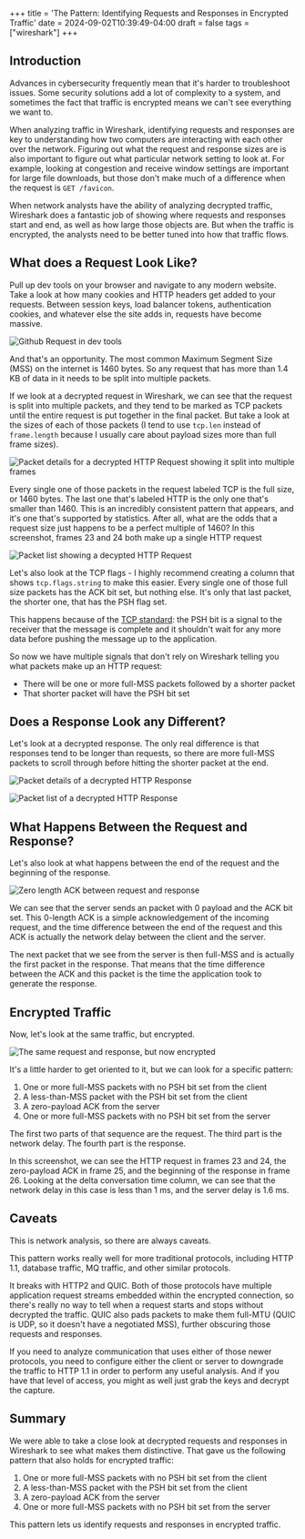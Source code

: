 +++
title = 'The Pattern: Identifying Requests and Responses in Encrypted Traffic'
date = 2024-09-02T10:39:49-04:00
draft = false
tags = ["wireshark"]
+++

## Introduction

Advances in cybersecurity frequently mean that it's harder to troubleshoot issues. Some security solutions add a lot of complexity to a system, and sometimes the fact that traffic is encrypted means we can't see everything we want to.

When analyzing traffic in Wireshark, identifying requests and responses are key to understanding how two computers are interacting with each other over the network. Figuring out what the request and response sizes are is also important to figure out what particular network setting to look at. For example, looking at congestion and receive window settings are important for large file downloads, but those don't make much of a difference when the request is `GET /favicon`.

When network analysts have the ability of analyzing decrypted traffic, Wireshark does a fantastic job of showing where requests and responses start and end, as well as how large those objects are. But when the traffic is encrypted, the analysts need to be better tuned into how that traffic flows.

## What does a Request Look Like?

Pull up dev tools on your browser and navigate to any modern website. Take a look at how many cookies and HTTP headers get added to your requests. Between session keys, load balancer tokens, authentication cookies, and whatever else the site adds in, requests have become massive.

![Github Request in dev tools](/images/the-pattern/dev-tools-request.png)

And that's an opportunity. The most common Maximum Segment Size (MSS) on the internet is 1460 bytes. So any request that has more than 1.4 KB of data in it needs to be split into multiple packets.

If we look at a decrypted request in Wireshark, we can see that the request is split into multiple packets, and they tend to be marked as TCP packets until the entire request is put together in the final packet. But take a look at the sizes of each of those packets (I tend to use `tcp.len` instead of `frame.length` because I usually care about payload sizes more than full frame sizes).

![Packet details for a decrypted HTTP Request showing it split into multiple frames](/images/the-pattern/decrypted_request.png)

Every single one of those packets in the request labeled TCP is the full size, or 1460 bytes. The last one that's labeled HTTP is the only one that's smaller than 1460. This is an incredibly consistent pattern that appears, and it's one that's supported by statistics. After all, what are the odds that a request size just happens to be a perfect multiple of 1460? In this screenshot, frames 23 and 24 both make up a single HTTP request

![Packet list showing a decypted HTTP Request](/images/the-pattern/wireshark_decrypted_request.png)

Let's also look at the TCP flags - I highly recommend creating a column that shows `tcp.flags.string` to make this easier. Every single one of those full size packets has the ACK bit set, but nothing else. It's only that last packet, the shorter one, that has the PSH flag set.

This happens because of the [TCP standard](https://www.ietf.org/rfc/rfc9293.html#section-3.9.1.2-4): the PSH bit is a signal to the receiver that the message is complete and it shouldn't wait for any more data before pushing the message up to the application.

So now we have multiple signals that don't rely on Wireshark telling you what packets make up an HTTP request:

- There will be one or more full-MSS packets followed by a shorter packet
- That shorter packet will have the PSH bit set

## Does a Response Look any Different?

Let's look at a decrypted response. The only real difference is that responses tend to be longer than requests, so there are more full-MSS packets to scroll through before hitting the shorter packet at the end.

![Packet details of a decrypted HTTP Response](/images/the-pattern/decrypted_response.png)

![Packet list of a decrypted HTTP Response](/images/the-pattern/decrypted_response_packets.png)

## What Happens Between the Request and Response?

Let's also look at what happens between the end of the request and the beginning of the response.

![Zero length ACK between request and response](/images/the-pattern/zero-len-ack.png)

We can see that the server sends an packet with 0 payload and the ACK bit set. This 0-length ACK is a simple acknowledgement of the incoming request, and the time difference between the end of the request and this ACK is actually the network delay between the client and the server.

The next packet that we see from the server is then full-MSS and is actually the first packet in the response. That means that the time difference between the ACK and this packet is the time the application took to generate the response.

## Encrypted Traffic

Now, let's look at the same traffic, but encrypted.

![The same request and response, but now encrypted](/images/the-pattern/encrypted_request_response.png)

It's a little harder to get oriented to it, but we can look for a specific pattern:

1. One or more full-MSS packets with no PSH bit set from the client
2. A less-than-MSS packet with the PSH bit set from the client
3. A zero-payload ACK from the server
4. One or more full-MSS packets with no PSH bit set from the server

The first two parts of that sequence are the request. The third part is the network delay. The fourth part is the response.

In this screenshot, we can see the HTTP request in frames 23 and 24, the zero-payload ACK in frame 25, and the beginning of the response in frame 26. Looking at the delta conversation time column, we can see that the network delay in this case is less than 1 ms, and the server delay is 1.6 ms.

## Caveats

This is network analysis, so there are always caveats.

This pattern works really well for more traditional protocols, including HTTP 1.1, database traffic, MQ traffic, and other similar protocols.

It breaks with HTTP2 and QUIC. Both of those protocols have multiple application request streams embedded within the encrypted connection, so there's really no way to tell when a request starts and stops without decrypted the traffic. QUIC also pads packets to make them full-MTU (QUIC is UDP, so it doesn't have a negotiated MSS), further obscuring those requests and responses.

If you need to analyze communication that uses either of those newer protocols, you need to configure either the client or server to downgrade the traffic to HTTP 1.1 in order to perform any useful analysis. And if you have that level of access, you might as well just grab the keys and decrypt the capture.

## Summary

We were able to take a close look at decrypted requests and responses in Wireshark to see what makes them distinctive. That gave us the following pattern that also holds for encrypted traffic:

1. One or more full-MSS packets with no PSH bit set from the client
2. A less-than-MSS packet with the PSH bit set from the client
3. A zero-payload ACK from the server
4. One or more full-MSS packets with no PSH bit set from the server

This pattern lets us identify requests and responses in encrypted traffic.